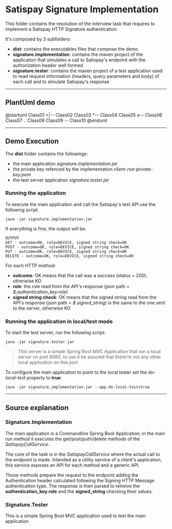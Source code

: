 # Satispay Signature Implementation
This folder contains the resolution of the interview task that requires to implement a Satispay HTTP Signature authentication.

It's composed by 3 subfolders:
* **dist**: contains the executables files that compose the demo
* **signature.implementation**: contains the maven project of the application that simulates a call to Satispay's endpoint with the authorization header well formed
* **signature.tester**: contains the maven project of a test application used to read request information (headers, query parameters and body) of each call and to simulate Satispay's response

---

## PlantUml demo
@startuml
Class01 <|-- Class02
Class03 *-- Class04
Class05 o-- Class06
Class07 .. Class08
Class09 -- Class10
@enduml

---

## Demo Execution
The **dist** folder contains the followings: 
* the main application _signature.implementation.jar_
* the private key refenced by the implementation _client-rsa-private-key.pem_
* the test server application _signature.tester.jar_

### Running the application
To execute the main application and call the Satispay's test API use the following script

```shell
java -jar signature.implementation.jar
```
If everything is fine, the output will be:
```
OUTPUT
GET - outcome=OK, role=DEVICE, signed string check=OK
POST - outcome=OK, role=DEVICE, signed string check=OK
PUT - outcome=OK, role=DEVICE, signed string check=OK
DELETE - outcome=OK, role=DEVICE, signed string check=OK
```
For each HTTP method:
* **outcome**: OK means that the call was a success (status = 200), otherwise KO
* **role**: the role read from the API's response (json path = _$.authentication_key.role_)
* **signed string check**: OK means that the signed string read from the API's response (json path = _$.signed_string_) is the same to the one sent to the server, otherwise KO
 
### Running the application in local/test mode
To start the test server, run the following script:
```shell
java -jar signature.tester.jar
```
> This server is a simple Spring Boot MVC Application that run a local server on port 8080, to use it be assured that there're not any other local application on this port

To configure the main application to point to the local tester set the _do-local-test_ property to **true**:
```shell
java -jar signature.implementation.jar --app.do-local-test=true
```

---

## Source explanation

### Signature.Implementation
The main application is a Commandline Spring Boot Application; in the main run method it executes the get/post/puth/delete methods of the _SatispayCallService_.

The core of the task is in the _SatispayCallService_ where the actual call to the endpoint is made. Intended as a utility service of a client's application, this service exposes an API for each method and a generic API. 

Those methods prepare the request to the endpoint adding the Authentication header calculated following the Signing HTTP Message authentication type.
The response is then parsed to retreive the **authentication_key.role** and the **signed_string** checking their values.

### Signature.Tester
This is a simple Spring Boot MVC application used to test the main application